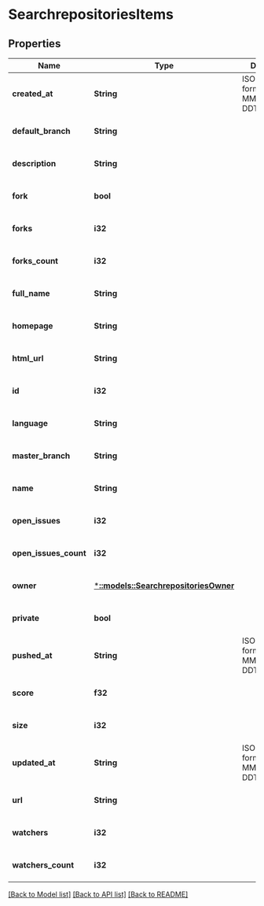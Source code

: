 # SearchrepositoriesItems

## Properties
Name | Type | Description | Notes
------------ | ------------- | ------------- | -------------
**created_at** | **String** | ISO 8601 format: YYYY-MM-DDTHH:MM:SSZ | [optional] [default to null]
**default_branch** | **String** |  | [optional] [default to null]
**description** | **String** |  | [optional] [default to null]
**fork** | **bool** |  | [optional] [default to null]
**forks** | **i32** |  | [optional] [default to null]
**forks_count** | **i32** |  | [optional] [default to null]
**full_name** | **String** |  | [optional] [default to null]
**homepage** | **String** |  | [optional] [default to null]
**html_url** | **String** |  | [optional] [default to null]
**id** | **i32** |  | [optional] [default to null]
**language** | **String** |  | [optional] [default to null]
**master_branch** | **String** |  | [optional] [default to null]
**name** | **String** |  | [optional] [default to null]
**open_issues** | **i32** |  | [optional] [default to null]
**open_issues_count** | **i32** |  | [optional] [default to null]
**owner** | [***::models::SearchrepositoriesOwner**](searchrepositories_owner.md) |  | [optional] [default to null]
**private** | **bool** |  | [optional] [default to null]
**pushed_at** | **String** | ISO 8601 format: YYYY-MM-DDTHH:MM:SSZ | [optional] [default to null]
**score** | **f32** |  | [optional] [default to null]
**size** | **i32** |  | [optional] [default to null]
**updated_at** | **String** | ISO 8601 format: YYYY-MM-DDTHH:MM:SSZ | [optional] [default to null]
**url** | **String** |  | [optional] [default to null]
**watchers** | **i32** |  | [optional] [default to null]
**watchers_count** | **i32** |  | [optional] [default to null]

[[Back to Model list]](../README.md#documentation-for-models) [[Back to API list]](../README.md#documentation-for-api-endpoints) [[Back to README]](../README.md)


